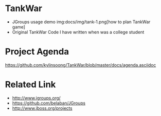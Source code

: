 TankWar
=======

* JGroups usage demo
 img:docs/img/tank-1.png[how to plan TankWar game]
* Original TankWar Code I have written when  was a college student

Project Agenda 
===============
https://github.com/kylinsoong/TankWar/blob/master/docs/agenda.asciidoc


Related Link
============

* http://www.jgroups.org/
* https://github.com/belaban/JGroups
* http://www.jboss.org/projects
